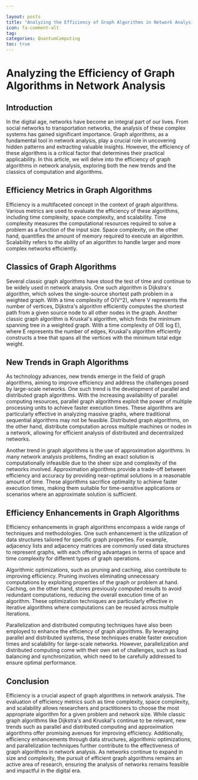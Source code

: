```yaml
---

layout: posts
title: "Analyzing the Efficiency of Graph Algorithms in Network Analysis"
icon: fa-comment-alt
tag:      
categories: QuantumComputing
toc: true
---
```




# Analyzing the Efficiency of Graph Algorithms in Network Analysis

## Introduction

In the digital age, networks have become an integral part of our lives. From social networks to transportation networks, the analysis of these complex systems has gained significant importance. Graph algorithms, as a fundamental tool in network analysis, play a crucial role in uncovering hidden patterns and extracting valuable insights. However, the efficiency of these algorithms is a critical factor that determines their practical applicability. In this article, we will delve into the efficiency of graph algorithms in network analysis, exploring both the new trends and the classics of computation and algorithms.

## Efficiency Metrics in Graph Algorithms

Efficiency is a multifaceted concept in the context of graph algorithms. Various metrics are used to evaluate the efficiency of these algorithms, including time complexity, space complexity, and scalability. Time complexity measures the computational resources required to solve a problem as a function of the input size. Space complexity, on the other hand, quantifies the amount of memory required to execute an algorithm. Scalability refers to the ability of an algorithm to handle larger and more complex networks efficiently.

## Classics of Graph Algorithms

Several classic graph algorithms have stood the test of time and continue to be widely used in network analysis. One such algorithm is Dijkstra's algorithm, which solves the single-source shortest path problem in a weighted graph. With a time complexity of O(V^2), where V represents the number of vertices, Dijkstra's algorithm efficiently computes the shortest path from a given source node to all other nodes in the graph. Another classic graph algorithm is Kruskal's algorithm, which finds the minimum spanning tree in a weighted graph. With a time complexity of O(E log E), where E represents the number of edges, Kruskal's algorithm efficiently constructs a tree that spans all the vertices with the minimum total edge weight.

## New Trends in Graph Algorithms

As technology advances, new trends emerge in the field of graph algorithms, aiming to improve efficiency and address the challenges posed by large-scale networks. One such trend is the development of parallel and distributed graph algorithms. With the increasing availability of parallel computing resources, parallel graph algorithms exploit the power of multiple processing units to achieve faster execution times. These algorithms are particularly effective in analyzing massive graphs, where traditional sequential algorithms may not be feasible. Distributed graph algorithms, on the other hand, distribute computation across multiple machines or nodes in a network, allowing for efficient analysis of distributed and decentralized networks.

Another trend in graph algorithms is the use of approximation algorithms. In many network analysis problems, finding an exact solution is computationally infeasible due to the sheer size and complexity of the networks involved. Approximation algorithms provide a trade-off between efficiency and accuracy by providing near-optimal solutions in a reasonable amount of time. These algorithms sacrifice optimality to achieve faster execution times, making them suitable for time-sensitive applications or scenarios where an approximate solution is sufficient.

## Efficiency Enhancements in Graph Algorithms

Efficiency enhancements in graph algorithms encompass a wide range of techniques and methodologies. One such enhancement is the utilization of data structures tailored for specific graph properties. For example, adjacency lists and adjacency matrices are commonly used data structures to represent graphs, with each offering advantages in terms of space and time complexity for different types of graph operations.

Algorithmic optimizations, such as pruning and caching, also contribute to improving efficiency. Pruning involves eliminating unnecessary computations by exploiting properties of the graph or problem at hand. Caching, on the other hand, stores previously computed results to avoid redundant computations, reducing the overall execution time of an algorithm. These optimization techniques are particularly effective in iterative algorithms where computations can be reused across multiple iterations.

Parallelization and distributed computing techniques have also been employed to enhance the efficiency of graph algorithms. By leveraging parallel and distributed systems, these techniques enable faster execution times and scalability for large-scale networks. However, parallelization and distributed computing come with their own set of challenges, such as load balancing and synchronization, which need to be carefully addressed to ensure optimal performance.

## Conclusion

Efficiency is a crucial aspect of graph algorithms in network analysis. The evaluation of efficiency metrics such as time complexity, space complexity, and scalability allows researchers and practitioners to choose the most appropriate algorithm for a given problem and network size. While classic graph algorithms like Dijkstra's and Kruskal's continue to be relevant, new trends such as parallel and distributed computing and approximation algorithms offer promising avenues for improving efficiency. Additionally, efficiency enhancements through data structures, algorithmic optimizations, and parallelization techniques further contribute to the effectiveness of graph algorithms in network analysis. As networks continue to expand in size and complexity, the pursuit of efficient graph algorithms remains an active area of research, ensuring the analysis of networks remains feasible and impactful in the digital era.